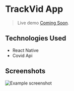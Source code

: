 # TrackVid App
> Live demo [Coming Soon](). <!-- If you have the project hosted somewhere, include the link here. -->

## Technologies Used
- React Native
- Covid Api

## Screenshots
![Example screenshot](https://portfoliomohak.web.app/static/media/trackvid.1c612691.png)
<!-- If you have screenshots you'd like to share, include them here. -->



